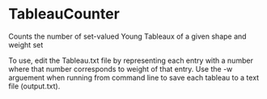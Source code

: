 # TableauCounter
Counts the number of set-valued Young Tableaux of a given shape and weight set

To use, edit the Tableau.txt file by representing each entry with a number where that number corresponds to weight of that entry.
Use the -w arguement when running from command line to save each tableau to a text file (output.txt).

